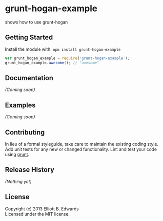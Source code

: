 # grunt-hogan-example

shows how to use grunt-hogan

## Getting Started
Install the module with: `npm install grunt-hogan-example`

```javascript
var grunt_hogan_example = require('grunt-hogan-example');
grunt_hogan_example.awesome(); // "awesome"
```

## Documentation
_(Coming soon)_

## Examples
_(Coming soon)_

## Contributing
In lieu of a formal styleguide, take care to maintain the existing coding style. Add unit tests for any new or changed functionality. Lint and test your code using [grunt](https://github.com/gruntjs/grunt).

## Release History
_(Nothing yet)_

## License
Copyright (c) 2013 Elliott B. Edwards  
Licensed under the MIT license.
